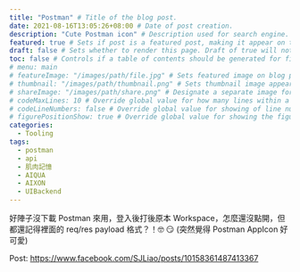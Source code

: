 ```yaml
---
title: "Postman" # Title of the blog post.
date: 2021-08-16T13:05:26+08:00 # Date of post creation.
description: "Cute Postman icon" # Description used for search engine.
featured: true # Sets if post is a featured post, making it appear on the sidebar. A featured post won't be listed on the sidebar if it's the current page
draft: false # Sets whether to render this page. Draft of true will not be rendered.
toc: false # Controls if a table of contents should be generated for first-level links automatically.
# menu: main
# featureImage: "/images/path/file.jpg" # Sets featured image on blog post.
# thumbnail: "/images/path/thumbnail.png" # Sets thumbnail image appearing inside card on homepage.
# shareImage: "/images/path/share.png" # Designate a separate image for social media sharing.
# codeMaxLines: 10 # Override global value for how many lines within a code block before auto-collapsing.
# codeLineNumbers: false # Override global value for showing of line numbers within code block.
# figurePositionShow: true # Override global value for showing the figure label.
categories:
  - Tooling
tags:
  - postman
  - api
  - 肌肉記憶
  - AIQUA
  - AIXON
  - UIBackend
---
```


好陣子沒下載 Postman 來用，登入後打後原本 Workspace，怎麼還沒點開，但都還記得裡面的 req/res payload 格式？！🤓 😏
(突然覺得 Postman AppIcon 好可愛)


Post: https://www.facebook.com/SJLiao/posts/10158361487413367